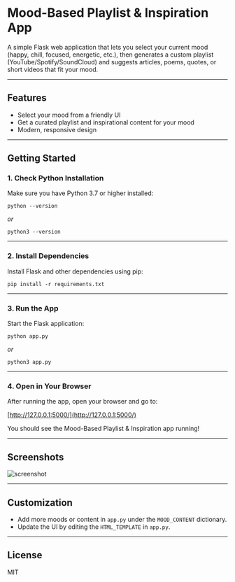 # Mood-Based Playlist & Inspiration App

A simple Flask web application that lets you select your current mood (happy, chill, focused, energetic, etc.), then generates a custom playlist (YouTube/Spotify/SoundCloud) and suggests articles, poems, quotes, or short videos that fit your mood.

---

## Features
- Select your mood from a friendly UI
- Get a curated playlist and inspirational content for your mood
- Modern, responsive design

---

## Getting Started

### 1. Check Python Installation
Make sure you have Python 3.7 or higher installed:

```
python --version
```
*or*
```
python3 --version
```

---

### 2. Install Dependencies
Install Flask and other dependencies using pip:

```
pip install -r requirements.txt
```

---

### 3. Run the App
Start the Flask application:

```
python app.py
```
*or*
```
python3 app.py
```

---

### 4. Open in Your Browser
After running the app, open your browser and go to:

[http://127.0.0.1:5000/](http://127.0.0.1:5000/)

You should see the Mood-Based Playlist & Inspiration app running!

---

## Screenshots

![screenshot](screenshot.png)

---

## Customization
- Add more moods or content in `app.py` under the `MOOD_CONTENT` dictionary.
- Update the UI by editing the `HTML_TEMPLATE` in `app.py`.

---

## License
MIT